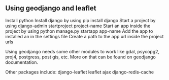 ## Using geodjango and leaflet

Install python 
Install django by using pip install django
Start a project by using django-admin startproject project-name
Start an app inside the project by using python manage.py startapp app-name
Add the app to installed an in the settings file
Create a path to the app url inside the project urls

Using geodjango needs some other modules to work like gdal, psycopg2, proj4, postgress, post gis, etc. 
More on that can be found on geodjango documentation.

Other packages include:
django-leaflet
leaflet ajax
django-redis-cache